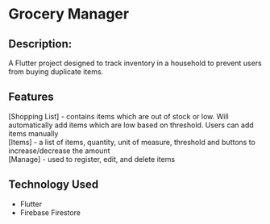 # Grocery Manager
## Description:
A Flutter project designed to track inventory in a household to prevent users from buying duplicate items.

## Features
 [Shopping List] - contains items which are out of stock or low. Will automatically add items which are low based on threshold. Users can add items manually <br>
 [Items] - a list of items, quantity, unit of measure, threshold and buttons to increase/decrease the amount <br>
 [Manage] - used to register, edit, and delete items <br>

## Technology Used
 - Flutter
 - Firebase Firestore
